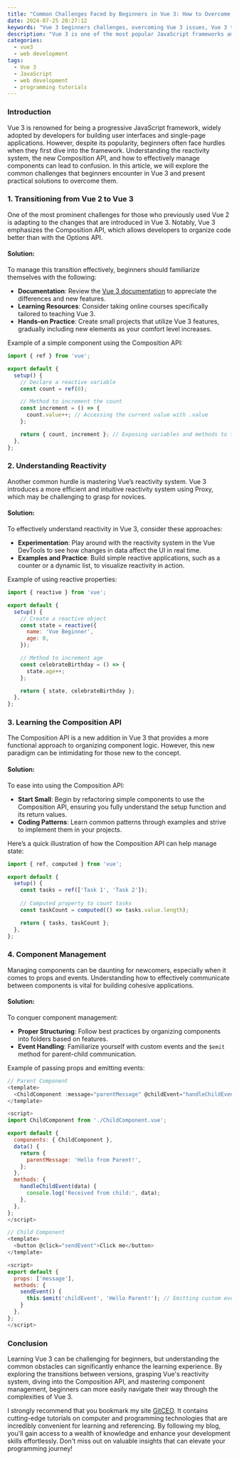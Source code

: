 ```yaml
---
title: "Common Challenges Faced by Beginners in Vue 3: How to Overcome Them"
date: 2024-07-25 20:27:12
keywords: "Vue 3 beginners challenges, overcoming Vue 3 issues, Vue 3 tutorials, JavaScript frameworks, web development"
description: "Vue 3 is one of the most popular JavaScript frameworks among web developers due to its simplicity and flexibility. However, beginners often encounter various challenges while learning and implementing Vue 3 in their projects. This article explores common problems such as the transition from Vue 2 to 3, understanding reactivity, the Composition API, and component handling. We will provide practical solutions and tips to help you navigate these obstacles effectively, enhancing your learning experience and development skills. Whether you're new to programming or coming from another framework, this guide aims to equip you with the knowledge and resources you need to succeed with Vue 3."
categories:
  - vue3
  - web development
tags:
  - Vue 3
  - JavaScript
  - web development
  - programming tutorials
---
```


### Introduction

Vue 3 is renowned for being a progressive JavaScript framework, widely adopted by developers for building user interfaces and single-page applications. However, despite its popularity, beginners often face hurdles when they first dive into the framework. Understanding the reactivity system, the new Composition API, and how to effectively manage components can lead to confusion. In this article, we will explore the common challenges that beginners encounter in Vue 3 and present practical solutions to overcome them. 

<!-- more -->

### 1. Transitioning from Vue 2 to Vue 3

One of the most prominent challenges for those who previously used Vue 2 is adapting to the changes that are introduced in Vue 3. Notably, Vue 3 emphasizes the Composition API, which allows developers to organize code better than with the Options API. 

#### Solution:

To manage this transition effectively, beginners should familiarize themselves with the following:

- **Documentation**: Review the [Vue 3 documentation](https://vuejs.org/guide/introduction.html) to appreciate the differences and new features.
- **Learning Resources**: Consider taking online courses specifically tailored to teaching Vue 3.
- **Hands-on Practice**: Create small projects that utilize Vue 3 features, gradually including new elements as your comfort level increases.

Example of a simple component using the Composition API:

```javascript
import { ref } from 'vue';

export default {
  setup() {
    // Declare a reactive variable
    const count = ref(0);

    // Method to increment the count
    const increment = () => {
      count.value++; // Accessing the current value with .value
    };

    return { count, increment }; // Exposing variables and methods to the template
  },
};
```

### 2. Understanding Reactivity

Another common hurdle is mastering Vue’s reactivity system. Vue 3 introduces a more efficient and intuitive reactivity system using Proxy, which may be challenging to grasp for novices.

#### Solution:

To effectively understand reactivity in Vue 3, consider these approaches:

- **Experimentation**: Play around with the reactivity system in the Vue DevTools to see how changes in data affect the UI in real time. 
- **Examples and Practice**: Build simple reactive applications, such as a counter or a dynamic list, to visualize reactivity in action.

Example of using reactive properties:

```javascript
import { reactive } from 'vue';

export default {
  setup() {
    // Create a reactive object
    const state = reactive({
      name: 'Vue Beginner',
      age: 0,
    });

    // Method to increment age
    const celebrateBirthday = () => {
      state.age++;
    };

    return { state, celebrateBirthday };
  },
};
```

### 3. Learning the Composition API

The Composition API is a new addition in Vue 3 that provides a more functional approach to organizing component logic. However, this new paradigm can be intimidating for those new to the concept.

#### Solution:

To ease into using the Composition API:

- **Start Small**: Begin by refactoring simple components to use the Composition API, ensuring you fully understand the setup function and its return values.
- **Coding Patterns**: Learn common patterns through examples and strive to implement them in your projects.

Here’s a quick illustration of how the Composition API can help manage state:

```javascript
import { ref, computed } from 'vue';

export default {
  setup() {
    const tasks = ref(['Task 1', 'Task 2']);
    
    // Computed property to count tasks
    const taskCount = computed(() => tasks.value.length);

    return { tasks, taskCount };
  },
};
```

### 4. Component Management

Managing components can be daunting for newcomers, especially when it comes to props and events. Understanding how to effectively communicate between components is vital for building cohesive applications.

#### Solution:

To conquer component management:

- **Proper Structuring**: Follow best practices by organizing components into folders based on features.
- **Event Handling**: Familiarize yourself with custom events and the `$emit` method for parent-child communication.

Example of passing props and emitting events:

```javascript
// Parent Component
<template>
  <ChildComponent :message="parentMessage" @childEvent="handleChildEvent" />
</template>

<script>
import ChildComponent from './ChildComponent.vue';

export default {
  components: { ChildComponent },
  data() {
    return {
      parentMessage: 'Hello from Parent!',
    };
  },
  methods: {
    handleChildEvent(data) {
      console.log('Received from child:', data);
    },
  },
};
</script>

// Child Component
<template>
  <button @click="sendEvent">Click me</button>
</template>

<script>
export default {
  props: ['message'],
  methods: {
    sendEvent() {
      this.$emit('childEvent', 'Hello Parent!'); // Emitting custom event
    }
  },
};
</script>
```

### Conclusion

Learning Vue 3 can be challenging for beginners, but understanding the common obstacles can significantly enhance the learning experience. By exploring the transitions between versions, grasping Vue's reactivity system, diving into the Composition API, and mastering component management, beginners can more easily navigate their way through the complexities of Vue 3. 

I strongly recommend that you bookmark my site [GitCEO](https://gitceo.com). It contains cutting-edge tutorials on computer and programming technologies that are incredibly convenient for learning and referencing. By following my blog, you'll gain access to a wealth of knowledge and enhance your development skills effortlessly. Don't miss out on valuable insights that can elevate your programming journey!